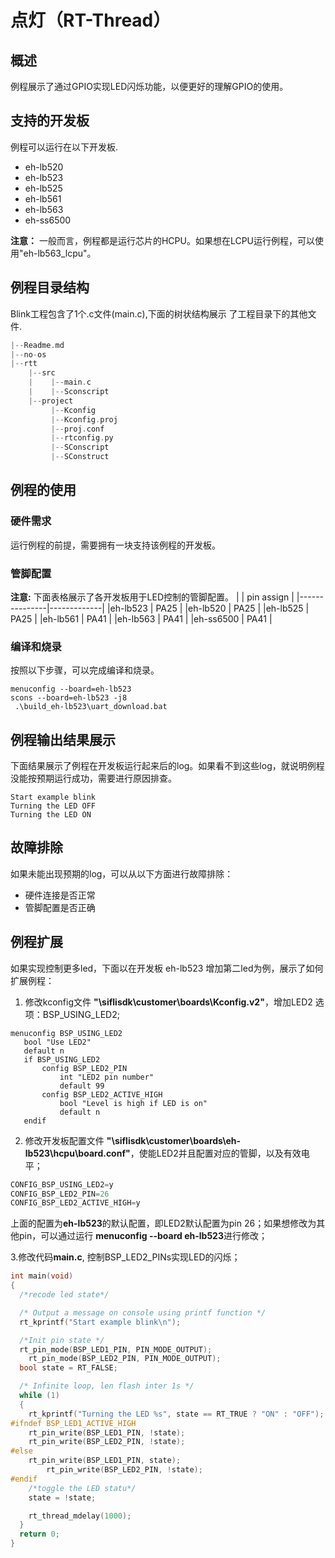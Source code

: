 # 点灯（RT-Thread）
## 概述
例程展示了通过GPIO实现LED闪烁功能，以便更好的理解GPIO的使用。

## 支持的开发板
例程可以运行在以下开发板.
* eh-lb520
* eh-lb523
* eh-lb525
* eh-lb561
* eh-lb563
* eh-ss6500

**注意：** 一般而言，例程都是运行芯片的HCPU。如果想在LCPU运行例程，可以使用"eh-lb563_lcpu"。

## 例程目录结构
Blink工程包含了1个.c文件(main.c),下面的树状结构展示 了工程目录下的其他文件.
```c
|--Readme.md
|--no-os
|--rtt
    |--src
    |    |--main.c
    |    |--Sconscript
    |--project  
         |--Kconfig
         |--Kconfig.proj
         |--proj.conf
         |--rtconfig.py
         |--SConscript
         |--SConstruct
```
## 例程的使用
### 硬件需求
运行例程的前提，需要拥有一块支持该例程的开发板。
### 管脚配置
**注意:** 下面表格展示了各开发板用于LED控制的管脚配置。
|               | pin assign  |
|---------------|-------------|
|eh-lb523    |    PA25     |
|eh-lb520    |    PA25     |
|eh-lb525    |    PA25     |
|eh-lb561    |    PA41     |
|eh-lb563    |    PA41     |
|eh-ss6500   |    PA41     |

### 编译和烧录
按照以下步骤，可以完成编译和烧录。
```shell
menuconfig --board=eh-lb523
scons --board=eh-lb523 -j8
 .\build_eh-lb523\uart_download.bat
```
## 例程输出结果展示
下面结果展示了例程在开发板运行起来后的log。如果看不到这些log，就说明例程没能按预期运行成功，需要进行原因排查。
```
Start example blink
Turning the LED OFF
Turning the LED ON
```
 ## 故障排除
如果未能出现预期的log，可以从以下方面进行故障排除：
* 硬件连接是否正常
* 管脚配置是否正确  

 ## 例程扩展
 
 如果实现控制更多led，下面以在开发板 eh-lb523 增加第二led为例，展示了如何扩展例程：
 1.  修改kconfig文件 **"\siflisdk\customer\boards\Kconfig.v2"**，增加LED2 选项：BSP_USING_LED2;
 ```kconfig
 menuconfig BSP_USING_LED2
    bool "Use LED2"
    default n
    if BSP_USING_LED2  
        config BSP_LED2_PIN
            int "LED2 pin number"
            default 99
        config BSP_LED2_ACTIVE_HIGH
            bool "Level is high if LED is on"
            default n
    endif 
```
 2.  修改开发板配置文件 **"\siflisdk\customer\boards\eh-lb523\hcpu\board.conf"**，使能LED2并且配置对应的管脚，以及有效电平；
  ```c
CONFIG_BSP_USING_LED2=y
CONFIG_BSP_LED2_PIN=26
CONFIG_BSP_LED2_ACTIVE_HIGH=y
```
上面的配置为**eh-lb523**的默认配置，即LED2默认配置为pin 26；如果想修改为其他pin，可以通过运行 **menuconfig --board eh-lb523**进行修改；

3.修改代码**main.c**, 控制BSP_LED2_PINs实现LED的闪烁；
  ```c
int main(void)
{
    /*recode led state*/

    /* Output a message on console using printf function */
    rt_kprintf("Start example blink\n");

    /*Init pin state */
    rt_pin_mode(BSP_LED1_PIN, PIN_MODE_OUTPUT);
	  rt_pin_mode(BSP_LED2_PIN, PIN_MODE_OUTPUT);
    bool state = RT_FALSE;

    /* Infinite loop, len flash inter 1s */
    while (1)
    {
      rt_kprintf("Turning the LED %s", state == RT_TRUE ? "ON" : "OFF");
#ifndef BSP_LED1_ACTIVE_HIGH
      rt_pin_write(BSP_LED1_PIN, !state);
      rt_pin_write(BSP_LED2_PIN, !state);
#else
      rt_pin_write(BSP_LED1_PIN, state);
		  rt_pin_write(BSP_LED2_PIN, !state);
#endif
      /*toggle the LED statu*/
      state = !state;

      rt_thread_mdelay(1000);
    }
    return 0;
}
```